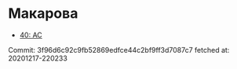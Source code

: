 # Макарова
- [40: AC](40.md)

Commit: 3f96d6c92c9fb52869edfce44c2bf9ff3d7087c7
 fetched at: 20201217-220233
